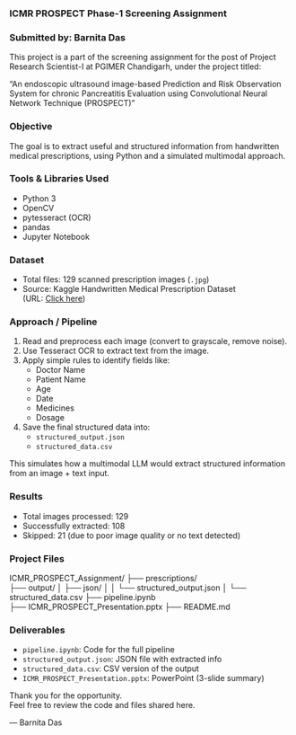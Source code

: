 ### ICMR PROSPECT Phase-1 Screening Assignment

### Submitted by: Barnita Das

This project is a part of the screening assignment for the post of Project Research Scientist-I at PGIMER Chandigarh, under the project titled:

“An endoscopic ultrasound image-based Prediction and Risk Observation System for chronic Pancreatitis Evaluation using Convolutional Neural Network Technique (PROSPECT)”

### Objective

The goal is to extract useful and structured information from handwritten medical prescriptions, using Python and a simulated multimodal approach.

### Tools & Libraries Used

- Python 3
- OpenCV
- pytesseract (OCR)
- pandas
- Jupyter Notebook

### Dataset

- Total files: 129 scanned prescription images (`.jpg`)
- Source: Kaggle Handwritten Medical Prescription Dataset  
  (URL: [Click here](https://www.kaggle.com/datasets/mehaksingal/illegible-medical-prescription-images-dataset))

### Approach / Pipeline

1. Read and preprocess each image (convert to grayscale, remove noise).
2. Use Tesseract OCR to extract text from the image.
3. Apply simple rules to identify fields like:
   - Doctor Name
   - Patient Name
   - Age
   - Date
   - Medicines
   - Dosage
4. Save the final structured data into:
   - `structured_output.json`
   - `structured_data.csv`

This simulates how a multimodal LLM would extract structured information from an image + text input.

### Results

- Total images processed: 129
- Successfully extracted: 108
- Skipped: 21 (due to poor image quality or no text detected)

### Project Files

ICMR_PROSPECT_Assignment/
├── prescriptions/                  
├── output/
│   ├── json/
│   │   └── structured_output.json
│   └── structured_data.csv
├── pipeline.ipynb                 
├── ICMR_PROSPECT_Presentation.pptx
├── README.md

### Deliverables

- `pipeline.ipynb`: Code for the full pipeline
- `structured_output.json`: JSON file with extracted info
- `structured_data.csv`: CSV version of the output
- `ICMR_PROSPECT_Presentation.pptx`: PowerPoint (3-slide summary)

Thank you for the opportunity.  
Feel free to review the code and files shared here.

— Barnita Das
